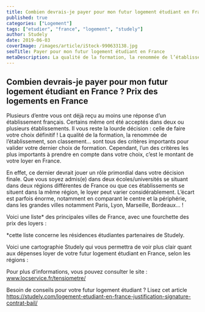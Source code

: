 ```yaml
---
title: Combien devrais-je payer pour mon futur logement étudiant en France ? Prix des logements en France
published: true
categories: ["Logement"]
tags: ["etudier", "france", "logement", "studely"]
author: Studely
date: 2019-06-03
coverImage: /images/article/iStock-990633138.jpg
seoTitle: Payer pour mon futur logement étudiant en France
metaDescription: La qualité de la formation, la renommée de l’établissement, son classement… sont tous des critères importants pour valider votre dernier choix de formation. Cependant, l’un des critères les plus importants à prendre en compte dans votre choix, c’est le montant de votre loyer en France.
---
```


## Combien devrais-je payer pour mon futur logement étudiant en France ? Prix des logements en France

Plusieurs d’entre vous ont déjà reçu au moins une réponse d’un établissement français. Certains même ont été acceptés dans deux ou plusieurs établissements. Il vous reste la lourde décision : celle de faire votre choix définitif ! La qualité de la formation, la renommée de l’établissement, son classement… sont tous des critères importants pour valider votre dernier choix de formation. Cependant, l’un des critères les plus importants à prendre en compte dans votre choix, c’est le montant de votre loyer en France.

En effet, ce dernier devrait jouer un rôle primordial dans votre décision finale. Que vous soyez admis(e) dans deux écoles/universités se situant dans deux régions différentes de France ou que ces établissements se situent dans la même région, le loyer peut varier considérablement. L’écart est parfois énorme, notamment en comparant le centre et la périphérie, dans les grandes villes notamment Paris, Lyon, Marseille, Bordeaux… !

Voici une liste\* des principales villes de France, avec une fourchette des prix des loyers :

\*cette liste concerne les résidences étudiantes partenaires de Studely.

Voici une cartographie Studely qui vous permettra de voir plus clair quant aux dépenses loyer de votre futur logement étudiant en France, selon les régions :

Pour plus d’informations, vous pouvez consulter le site : www.locservice.fr/tensiometre/

Besoin de conseils pour votre futur logement étudiant ? Lisez cet article https://studely.com/logement-etudiant-en-france-justification-signature-contrat-bail/
